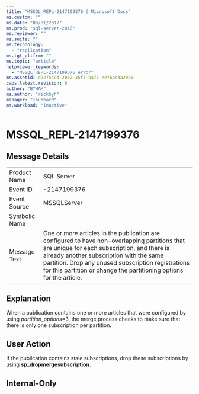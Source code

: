 ```yaml
---
title: "MSSQL_REPL-2147199376 | Microsoft Docs"
ms.custom: ""
ms.date: "03/01/2017"
ms.prod: "sql-server-2016"
ms.reviewer: ""
ms.suite: ""
ms.technology: 
  - "replication"
ms.tgt_pltfrm: ""
ms.topic: "article"
helpviewer_keywords: 
  - "MSSQL_REPL-2147199376 error"
ms.assetid: d9275494-2062-45f3-b471-ee76ec3a2ea0
caps.latest.revision: 8
author: "BYHAM"
ms.author: "rickbyh"
manager: "jhubbard"
ms.workload: "Inactive"
---
```

# MSSQL_REPL-2147199376
    
## Message Details  
  
|||  
|-|-|  
|Product Name|SQL Server|  
|Event ID|-2147199376|  
|Event Source|MSSQLServer|  
|Symbolic Name||  
|Message Text|One or more articles in the publication are configured to have non-overlapping partitions that are unique for each subscription, and there is already another subscription with the same partition. Drop any unused subscription registrations for this partition or change the partitioning options for the article.|  
  
## Explanation  
 When a publication contains one or more articles that were configured by using *partition_options*=3, the merge process checks to make sure that there is only one subscription per partition.  
  
## User Action  
 If the publication contains stale subscriptions, drop these subscriptions by using **sp_dropmergesubscription**.  
  
## Internal-Only  
  

